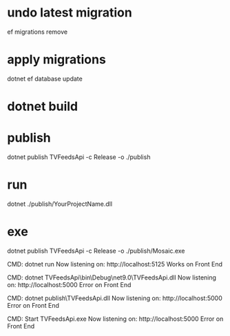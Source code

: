 # undo latest migration
ef migrations remove

# apply migrations
dotnet ef database update


# dotnet build

# publish
dotnet publish TVFeedsApi -c Release -o ./publish

# run 
dotnet ./publish/YourProjectName.dll

# exe
dotnet publish TVFeedsApi -c Release -o ./publish/Mosaic.exe


CMD: dotnet run
Now listening on: http://localhost:5125
Works on Front End

CMD: dotnet TVFeedsApi\bin\Debug\net9.0\TVFeedsApi.dll
Now listening on: http://localhost:5000
Error on Front End

CMD: dotnet publish\TVFeedsApi.dll
Now listening on: http://localhost:5000
Error on Front End

CMD: Start TVFeedsApi.exe
Now listening on: http://localhost:5000
Error on Front End